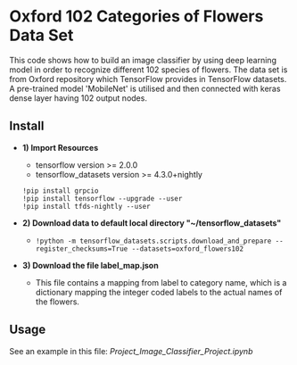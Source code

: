 # Oxford 102 Categories of Flowers Data Set
This code shows how to build an image classifier by using deep learning model in order to recognize different 102 species of flowers. The data set is from Oxford repository which TensorFlow provides in TensorFlow datasets. A pre-trained model 'MobileNet' is utilised and then connected with keras dense layer having 102 output nodes.

## Install

- **1) Import Resources**
  - tensorflow version >= 2.0.0
  - tensorflow_datasets version >= 4.3.0+nightly
  ```
  !pip install grpcio
  !pip install tensorflow --upgrade --user
  !pip install tfds-nightly --user
  ```
- **2) Download data to default local directory "~/tensorflow_datasets"**
  - `!python -m tensorflow_datasets.scripts.download_and_prepare --register_checksums=True --datasets=oxford_flowers102`
  
- **3) Download the file label_map.json**
  - This file contains a mapping from label to category name, which is a dictionary mapping the integer coded labels to the actual names of the flowers.
  
## Usage
See an example in this file: _Project_Image_Classifier_Project.ipynb_


